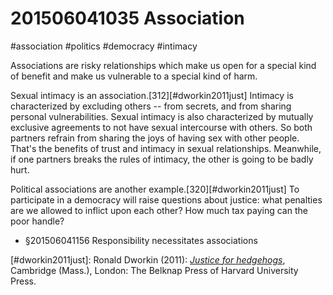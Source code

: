# 201506041035 Association
#association #politics #democracy #intimacy

Associations are risky relationships which make us open for a special kind of benefit and make us vulnerable to a special kind of harm.

Sexual intimacy is an association.[312][#dworkin2011just] Intimacy is characterized by excluding others -- from secrets, and from sharing personal vulnerabilities. Sexual intimacy is also characterized by mutually exclusive agreements to not have sexual intercourse with others. So both partners refrain from sharing the joys of having sex with other people. That's the benefits of trust and intimacy in sexual relationships. Meanwhile, if one partners breaks the rules of intimacy, the other is going to be badly hurt.

Political associations are another example.[320][#dworkin2011just] To participate in a democracy will raise questions about justice: what penalties are we allowed to inflict upon each other? How much tax paying can the poor handle?

- §201506041156 Responsibility necessitates associations

[#dworkin2011just]: Ronald Dworkin (2011): _[Justice for hedgehogs](x-bdsk://dworkin2011just)_, Cambridge (Mass.), London: The Belknap Press of Harvard University Press.

